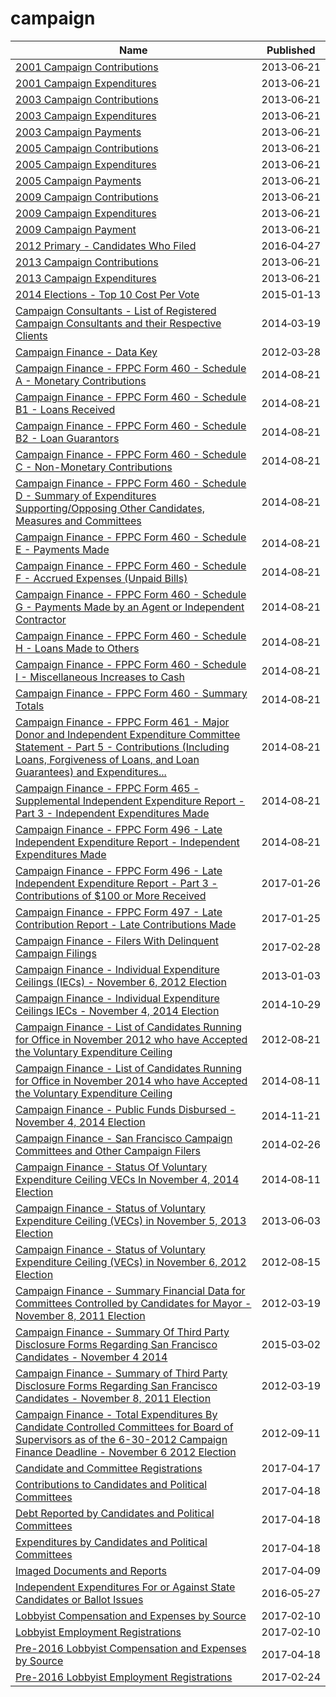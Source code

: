 # campaign

Name | Published
---- | ---------
[2001 Campaign Contributions](../datasets/735p-zed8.md) | 2013&#x2011;06&#x2011;21
[2001 Campaign Expenditures](../datasets/k3cd-yu9d.md) | 2013&#x2011;06&#x2011;21
[2003 Campaign Contributions](../datasets/s79c-jgrm.md) | 2013&#x2011;06&#x2011;21
[2003 Campaign Expenditures](../datasets/fbaw-uq4e.md) | 2013&#x2011;06&#x2011;21
[2003 Campaign Payments](../datasets/ms66-xjfq.md) | 2013&#x2011;06&#x2011;21
[2005 Campaign Contributions](../datasets/64gx-bycn.md) | 2013&#x2011;06&#x2011;21
[2005 Campaign Expenditures](../datasets/easq-ubfe.md) | 2013&#x2011;06&#x2011;21
[2005 Campaign Payments](../datasets/9mjx-v8ip.md) | 2013&#x2011;06&#x2011;21
[2009 Campaign Contributions](../datasets/bbs3-q5us.md) | 2013&#x2011;06&#x2011;21
[2009 Campaign Expenditures](../datasets/vg63-xw6u.md) | 2013&#x2011;06&#x2011;21
[2009 Campaign Payment](../datasets/vyxt-abab.md) | 2013&#x2011;06&#x2011;21
[2012 Primary - Candidates Who Filed](../datasets/e4bv-d24r.md) | 2016&#x2011;04&#x2011;27
[2013 Campaign Contributions](../datasets/n8p9-7jxp.md) | 2013&#x2011;06&#x2011;21
[2013 Campaign Expenditures](../datasets/kwmq-dbub.md) | 2013&#x2011;06&#x2011;21
[2014 Elections - Top 10 Cost Per Vote](../datasets/6a3v-8q32.md) | 2015&#x2011;01&#x2011;13
[Campaign Consultants - List of Registered Campaign Consultants and their Respective Clients](../datasets/wchi-36a5.md) | 2014&#x2011;03&#x2011;19
[Campaign Finance - Data Key](../datasets/wygs-cc76.md) | 2012&#x2011;03&#x2011;28
[Campaign Finance - FPPC Form 460 - Schedule A - Monetary Contributions](../datasets/q66q-d2tr.md) | 2014&#x2011;08&#x2011;21
[Campaign Finance - FPPC Form 460 - Schedule B1 - Loans Received](../datasets/4phr-3hrm.md) | 2014&#x2011;08&#x2011;21
[Campaign Finance - FPPC Form 460 - Schedule B2 - Loan Guarantors](../datasets/ec3y-6ty9.md) | 2014&#x2011;08&#x2011;21
[Campaign Finance - FPPC Form 460 - Schedule C - Non-Monetary Contributions](../datasets/k76b-4yme.md) | 2014&#x2011;08&#x2011;21
[Campaign Finance - FPPC Form 460 - Schedule D - Summary of Expenditures Supporting/Opposing Other Candidates, Measures and Committees](../datasets/i8us-xn7t.md) | 2014&#x2011;08&#x2011;21
[Campaign Finance - FPPC Form 460 - Schedule E - Payments Made](../datasets/hc26-j9if.md) | 2014&#x2011;08&#x2011;21
[Campaign Finance - FPPC Form 460 - Schedule F - Accrued Expenses (Unpaid Bills)](../datasets/tr8k-7cit.md) | 2014&#x2011;08&#x2011;21
[Campaign Finance - FPPC Form 460 - Schedule G - Payments Made by an Agent or Independent Contractor](../datasets/6iqh-u3hk.md) | 2014&#x2011;08&#x2011;21
[Campaign Finance - FPPC Form 460 - Schedule H - Loans Made to Others](../datasets/62ex-d3qk.md) | 2014&#x2011;08&#x2011;21
[Campaign Finance - FPPC Form 460 - Schedule I - Miscellaneous Increases to Cash](../datasets/6ssu-ewuc.md) | 2014&#x2011;08&#x2011;21
[Campaign Finance - FPPC Form 460 - Summary Totals](../datasets/4tts-fyix.md) | 2014&#x2011;08&#x2011;21
[Campaign Finance - FPPC Form 461 - Major Donor and Independent Expenditure Committee Statement - Part 5 - Contributions (Including Loans, Forgiveness of Loans, and Loan Guarantees) and Expenditures...](../datasets/86nq-bynj.md) | 2014&#x2011;08&#x2011;21
[Campaign Finance - FPPC Form 465 - Supplemental Independent Expenditure Report - Part 3 - Independent Expenditures Made](../datasets/pyxa-3r7p.md) | 2014&#x2011;08&#x2011;21
[Campaign Finance - FPPC Form 496 - Late Independent Expenditure Report - Independent Expenditures Made](../datasets/4fd4-wqps.md) | 2014&#x2011;08&#x2011;21
[Campaign Finance - FPPC Form 496 - Late Independent Expenditure Report - Part 3 - Contributions of $100 or More Received](../datasets/p4sp-es3b.md) | 2017&#x2011;01&#x2011;26
[Campaign Finance - FPPC Form 497 - Late Contribution Report - Late Contributions Made](../datasets/xdap-cuq4.md) | 2017&#x2011;01&#x2011;25
[Campaign Finance - Filers With Delinquent Campaign Filings](../datasets/jb8g-e374.md) | 2017&#x2011;02&#x2011;28
[Campaign Finance - Individual Expenditure Ceilings (IECs) - November 6, 2012 Election](../datasets/85cd-6rtn.md) | 2013&#x2011;01&#x2011;03
[Campaign Finance - Individual Expenditure Ceilings IECs - November 4, 2014 Election](../datasets/wv7d-caby.md) | 2014&#x2011;10&#x2011;29
[Campaign Finance - List of Candidates Running for Office in November 2012 who have Accepted the Voluntary Expenditure Ceiling](../datasets/npcx-9w98.md) | 2012&#x2011;08&#x2011;21
[Campaign Finance - List of Candidates Running for Office in November 2014 who have Accepted the Voluntary Expenditure Ceiling](../datasets/56zn-mms6.md) | 2014&#x2011;08&#x2011;11
[Campaign Finance - Public Funds Disbursed - November 4, 2014 Election](../datasets/n5sf-qqmx.md) | 2014&#x2011;11&#x2011;21
[Campaign Finance - San Francisco Campaign Committees and Other Campaign Filers](../datasets/t7mf-3ftv.md) | 2014&#x2011;02&#x2011;26
[Campaign Finance - Status Of Voluntary Expenditure Ceiling VECs In November 4, 2014 Election](../datasets/4qsp-ix5t.md) | 2014&#x2011;08&#x2011;11
[Campaign Finance - Status of Voluntary Expenditure Ceiling (VECs) in November 5, 2013 Election](../datasets/kahd-w39p.md) | 2013&#x2011;06&#x2011;03
[Campaign Finance - Status of Voluntary Expenditure Ceiling (VECs) in November 6, 2012 Election](../datasets/bmnx-cibx.md) | 2012&#x2011;08&#x2011;15
[Campaign Finance - Summary Financial Data for Committees Controlled by Candidates for Mayor - November 8, 2011 Election](../datasets/csud-q746.md) | 2012&#x2011;03&#x2011;19
[Campaign Finance - Summary Of Third Party Disclosure Forms Regarding San Francisco Candidates - November 4 2014](../datasets/htai-xw5t.md) | 2015&#x2011;03&#x2011;02
[Campaign Finance - Summary of Third Party Disclosure Forms Regarding San Francisco Candidates - November 8, 2011 Election](../datasets/6xiy-xib3.md) | 2012&#x2011;03&#x2011;19
[Campaign Finance - Total Expenditures By Candidate Controlled Committees for Board of Supervisors as of the 6-30-2012 Campaign Finance Deadline - November 6 2012 Election](../datasets/8fqb-pfp6.md) | 2012&#x2011;09&#x2011;11
[Candidate and Committee Registrations](../datasets/d27u-zvri.md) | 2017&#x2011;04&#x2011;17
[Contributions to Candidates and Political Committees](../datasets/kv7h-kjye.md) | 2017&#x2011;04&#x2011;18
[Debt Reported by Candidates and Political Committees](../datasets/3r6b-hsaa.md) | 2017&#x2011;04&#x2011;18
[Expenditures by Candidates and Political Committees](../datasets/tijg-9zyp.md) | 2017&#x2011;04&#x2011;18
[Imaged Documents and Reports](../datasets/j78t-andi.md) | 2017&#x2011;04&#x2011;09
[Independent Expenditures For or Against State Candidates or Ballot Issues](../datasets/8u5j-u74n.md) | 2016&#x2011;05&#x2011;27
[Lobbyist Compensation and Expenses by Source](../datasets/9nnw-c693.md) | 2017&#x2011;02&#x2011;10
[Lobbyist Employment Registrations](../datasets/xhn7-64im.md) | 2017&#x2011;02&#x2011;10
[Pre-2016 Lobbyist Compensation and Expenses by Source](../datasets/3v2j-kqbi.md) | 2017&#x2011;04&#x2011;18
[Pre-2016 Lobbyist Employment Registrations](../datasets/x2x6-7bd8.md) | 2017&#x2011;02&#x2011;24

